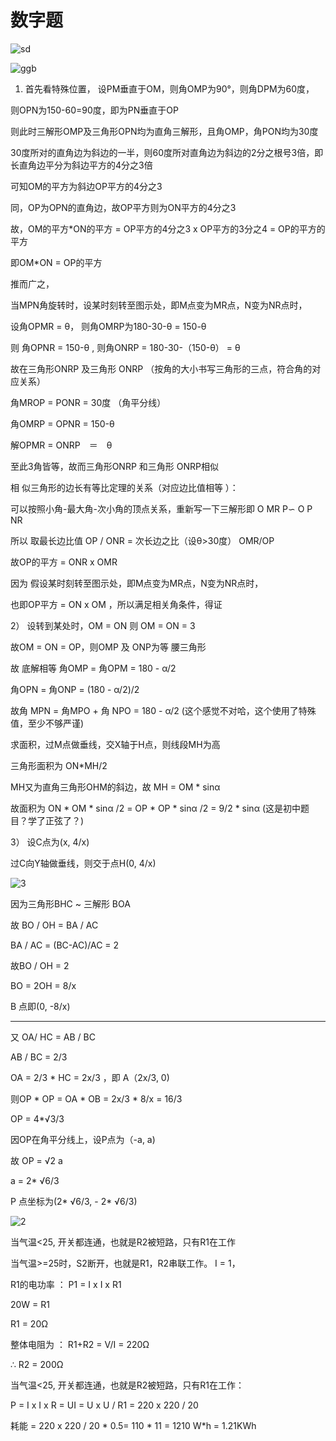 # 数字题





![sd](C:\Users\37040\Desktop\个人笔记\数学\2.jpg)





![ggb](C:\Users\37040\Desktop\个人笔记\数学\ggb1.png)

1)  首先看特殊位置， 设PM垂直于OM，则角OMP为90°，则角DPM为60度，

则OPN为150-60=90度，即为PN垂直于OP

则此时三解形OMP及三角形OPN均为直角三解形，且角OMP，角PON均为30度

30度所对的直角边为斜边的一半，则60度所对直角边为斜边的2分之根号3倍，即长直角边平分为斜边平方的4分之3倍

可知OM的平方为斜边OP平方的4分之3

同，OP为OPN的直角边，故OP平方则为ON平方的4分之3

故，OM的平方*ON的平方 = OP平方的4分之3 x OP平方的3分之4 = OP的平方的平方

即OM*ON = OP的平方

推而广之， 

当MPN角旋转时，设某时刻转至图示处，即M点变为MR点，N变为NR点时，

设角OPMR = θ， 则角OMRP为180-30-θ = 150-θ

则 角OPNR = 150-θ , 则角ONRP = 180-30-（150-θ） = θ

故在三角形ONRP 及三角形 ONRP （按角的大小书写三角形的三点，符合角的对应关系）

角MROP = PONR = 30度 （角平分线）

角OMRP = OPNR = 150-θ

解OPMR = ONRP　＝　θ

至此3角皆等，故而三角形ONRP 和三角形 ONRP相似

相 似三角形的边长有等比定理的关系（对应边比值相等 ）：

可以按照小角-最大角-次小角的顶点关系，重新写一下三解形即 O MR P∽ O P NR

所以 取最长边比值 OP / ONR = 次长边之比（设θ>30度） OMR/OP

故OP的平方 = ONR x OMR 

因为 假设某时刻转至图示处，即M点变为MR点，N变为NR点时，

也即OP平方 = ON x OM ，所以满足相关角条件，得证



2） 设转到某处时，OM = ON 则 OM = ON = 3

故OM = ON = OP，则OMP 及 ONP为等 腰三角形

故 底解相等 角OMP = 角OPM = 180 - α/2

角OPN = 角ONP = (180 - α/2)/2

故角 MPN = 角MPO + 角 NPO = 180 - α/2  (这个感觉不对哈，这个使用了特殊值，至少不够严谨)



求面积，过M点做垂线，交X轴于H点，则线段MH为高

三角形面积为 ON*MH/2

MH又为直角三角形OHM的斜边，故 MH = OM * sinα

故面积为 ON * OM * sinα /2 = OP * OP * sinα /2 = 9/2 * sinα  (这是初中题目？学了正弦了？)



3） 设C点为(x, 4/x) 

过C向Y轴做垂线，则交于点H(0, 4/x)

![3](C:\Users\37040\Desktop\个人笔记\数学\ggb2.png)

因为三角形BHC ~ 三解形 BOA

故 BO / OH = BA / AC 

BA / AC  =  (BC-AC)/AC = 2 

故BO / OH = 2

BO = 2OH = 8/x

B 点即(0, -8/x)

---

又 OA/ HC = AB / BC 

AB / BC = 2/3

OA = 2/3 * HC = 2x/3 ，即 A（2x/3, 0)

则OP * OP = OA * OB = 2x/3 * 8/x = 16/3   

OP = 4*√3/3

因OP在角平分线上，设P点为（-a, a)

故 OP = √2 a 

a = 2* √6/3

P 点坐标为(2* √6/3, - 2* √6/3)







![2](C:\Users\37040\Desktop\个人笔记\数学\3.jpg)





当气温<25, 开关都连通，也就是R2被短路，只有R1在工作

当气温>=25时，S2断开，也就是R1，R2串联工作。 I = 1， 



R1的电功率 ： P1 = I x I x R1 

20W =  R1

R1 = 20Ω

整体电阻为 ： R1+R2 = V/I = 220Ω

∴ R2 = 200Ω



当气温<25, 开关都连通，也就是R2被短路，只有R1在工作：

P = I x I x R = UI = U x U / R1 = 220 x 220 / 20 

耗能 = 220 x 220 / 20 * 0.5= 110 * 11 = 1210 W*h = 1.21KWh





 
